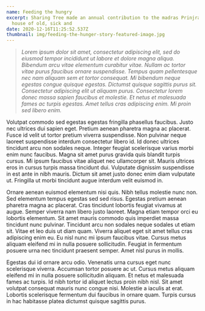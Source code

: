 ```yaml
---
name: Feeding the hungry
excerpt: Sharing Tree made an annual contribution to the madras Prinjrapole, the
  house of old, sick and
date: 2020-12-16T11:25:52.537Z
thumbnail: img/feeding-the-hunger-story-featured-image.jpg
---
```

> *Lorem ipsum dolor sit amet, consectetur adipiscing elit, sed do eiusmod tempor incididunt ut labore et dolore magna aliqua. Bibendum arcu vitae elementum curabitur vitae. Nullam ac tortor vitae purus faucibus ornare suspendisse. Tempus quam pellentesque nec nam aliquam sem et tortor consequat. Mi bibendum neque egestas congue quisque egestas. Dictumst quisque sagittis purus sit. Consectetur adipiscing elit ut aliquam purus. Consectetur lorem donec massa sapien faucibus et molestie. Et netus et malesuada fames ac turpis egestas. Amet tellus cras adipiscing enim. Mi proin sed libero enim.*

Volutpat commodo sed egestas egestas fringilla phasellus faucibus. Justo nec ultrices dui sapien eget. Pretium aenean pharetra magna ac placerat. Fusce id velit ut tortor pretium viverra suspendisse. Non pulvinar neque laoreet suspendisse interdum consectetur libero id. Id donec ultrices tincidunt arcu non sodales neque. Integer feugiat scelerisque varius morbi enim nunc faucibus. Magna sit amet purus gravida quis blandit turpis cursus. Mi ipsum faucibus vitae aliquet nec ullamcorper sit. Mauris ultrices eros in cursus turpis massa tincidunt dui. Vulputate dignissim suspendisse in est ante in nibh mauris. Dictum sit amet justo donec enim diam vulputate ut. Fringilla ut morbi tincidunt augue interdum velit euismod in.

Ornare aenean euismod elementum nisi quis. Nibh tellus molestie nunc non. Sed elementum tempus egestas sed sed risus. Egestas pretium aenean pharetra magna ac placerat. Cras tincidunt lobortis feugiat vivamus at augue. Semper viverra nam libero justo laoreet. Magna etiam tempor orci eu lobortis elementum. Sit amet mauris commodo quis imperdiet massa tincidunt nunc pulvinar. Tincidunt arcu non sodales neque sodales ut etiam sit. Vitae et leo duis ut diam quam. Viverra aliquet eget sit amet tellus cras adipiscing enim eu. Eu nisl nunc mi ipsum faucibus vitae. Cursus metus aliquam eleifend mi in nulla posuere sollicitudin. Feugiat in fermentum posuere urna nec tincidunt praesent semper. Amet nisl purus in mollis.

Egestas dui id ornare arcu odio. Venenatis urna cursus eget nunc scelerisque viverra. Accumsan tortor posuere ac ut. Cursus metus aliquam eleifend mi in nulla posuere sollicitudin aliquam. Et netus et malesuada fames ac turpis. Id nibh tortor id aliquet lectus proin nibh nisl. Sit amet volutpat consequat mauris nunc congue nisi. Molestie a iaculis at erat. Lobortis scelerisque fermentum dui faucibus in ornare quam. Turpis cursus in hac habitasse platea dictumst quisque sagittis purus.